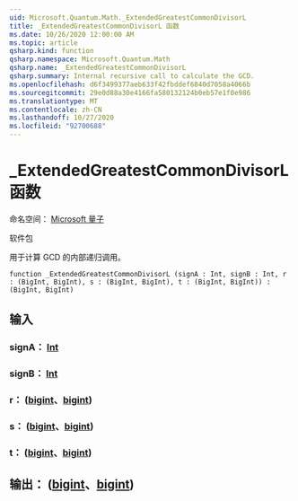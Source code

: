 ```yaml
---
uid: Microsoft.Quantum.Math._ExtendedGreatestCommonDivisorL
title: _ExtendedGreatestCommonDivisorL 函数
ms.date: 10/26/2020 12:00:00 AM
ms.topic: article
qsharp.kind: function
qsharp.namespace: Microsoft.Quantum.Math
qsharp.name: _ExtendedGreatestCommonDivisorL
qsharp.summary: Internal recursive call to calculate the GCD.
ms.openlocfilehash: d6f3499377aeb633f42fbddef6840d7058a4066b
ms.sourcegitcommit: 29e0d88a30e4166fa580132124b0eb57e1f0e986
ms.translationtype: MT
ms.contentlocale: zh-CN
ms.lasthandoff: 10/27/2020
ms.locfileid: "92700688"
---
```

# <a name="_extendedgreatestcommondivisorl-function"></a>_ExtendedGreatestCommonDivisorL 函数

命名空间： [Microsoft 量子](xref:Microsoft.Quantum.Math)

软件包 [](https://nuget.org/packages/)


用于计算 GCD 的内部递归调用。

```qsharp
function _ExtendedGreatestCommonDivisorL (signA : Int, signB : Int, r : (BigInt, BigInt), s : (BigInt, BigInt), t : (BigInt, BigInt)) : (BigInt, BigInt)
```


## <a name="input"></a>输入

### <a name="signa--int"></a>signA： [Int](xref:microsoft.quantum.lang-ref.int)




### <a name="signb--int"></a>signB： [Int](xref:microsoft.quantum.lang-ref.int)




### <a name="r--bigintbigint"></a>r： ([bigint](xref:microsoft.quantum.lang-ref.bigint)、[bigint](xref:microsoft.quantum.lang-ref.bigint)) 




### <a name="s--bigintbigint"></a>s： ([bigint](xref:microsoft.quantum.lang-ref.bigint)、[bigint](xref:microsoft.quantum.lang-ref.bigint)) 




### <a name="t--bigintbigint"></a>t： ([bigint](xref:microsoft.quantum.lang-ref.bigint)、[bigint](xref:microsoft.quantum.lang-ref.bigint)) 





## <a name="output--bigintbigint"></a>输出： ([bigint](xref:microsoft.quantum.lang-ref.bigint)、[bigint](xref:microsoft.quantum.lang-ref.bigint)) 

